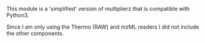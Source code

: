 This module is a 'simplified' version of multiplierz that is compatible with Python3.

Since I am only using the Thermo (RAW) and mzML readers I did not include the other components.
